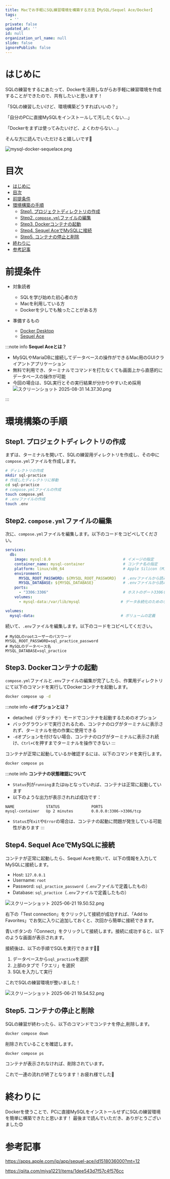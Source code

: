 ```yaml
---
title: Macでお手軽にSQL練習環境を構築する方法【MySQL/Sequel Ace/Docker】
tags:
  - ''
private: false
updated_at: ''
id: null
organization_url_name: null
slide: false
ignorePublish: false
---
```

# はじめに
SQLの練習をするにあたって、Dockerを活用しながらお手軽に練習環境を作成することができたので、共有したいと思います！

「SQLの練習したいけど、環境構築どうすればいいの？」

「自分のPCに直接MySQLをインストールして汚したくない...」

「Dockerをまずは使ってみたいけど、よくわからない...」

そんな方に読んでいただけると嬉しいです🙌

![mysql-docker-sequelace.png](https://qiita-image-store.s3.ap-northeast-1.amazonaws.com/0/3117662/0e8df686-f773-4d39-8ec1-0ef862975c54.png)

# 目次
- [はじめに](#はじめに)
- [目次](#目次)
- [前提条件](#前提条件)
- [環境構築の手順](#環境構築の手順)
  - [Step1. プロジェクトディレクトリの作成](#step1-プロジェクトディレクトリの作成)
  - [Step2. `compose.yml`ファイルの編集](#step2-composeymlファイルの編集)
  - [Step3. Dockerコンテナの起動](#step3-dockerコンテナの起動)
  - [Step4. Sequel AceでMySQLに接続](#step4-sequel-aceでmysqlに接続)
  - [Step5. コンテナの停止と削除](#step5-コンテナの停止と削除)
- [終わりに](#終わりに)
- [参考記事](#参考記事)

# 前提条件
- 対象読者
  - SQLを学び始めた初心者の方
  - Macを利用している方
  - Dockerを少しでも触ったことがある方

- 準備するもの
  - [Docker Desktop](https://www.docker.com/ja-jp/products/docker-desktop/)
  - [Sequel Ace](https://apps.apple.com/jp/app/sequel-ace/id1518036000?mt=12)

:::note info
**Sequel Aceとは？**
- MySQLやMariaDBに接続してデータベースの操作ができるMac用のGUIクライアントアプリケーション
- 無料で利用でき、ターミナルでコマンドを打たなくても画面上から直感的にデータベースの操作が可能
- 今回の場合は、SQL実行とその実行結果が分かりやすいため採用
![スクリーンショット 2025-08-31 14.37.30.png](https://qiita-image-store.s3.ap-northeast-1.amazonaws.com/0/3117662/7a407b40-1e5c-4876-b59f-eddb637c0892.png)

:::

# 環境構築の手順
## Step1. プロジェクトディレクトリの作成
まずは、ターミナルを開いて、SQLの練習用ディレクトリを作成し、その中に`compose.yml`ファイルを作成します。
```bash
# ディレクトリの作成
mkdir sql-practice
# 作成したディレクトリに移動
cd sql-practice
# compose.ymlファイルの作成
touch compose.yml
# .envファイルの作成
touch .env
```

## Step2. `compose.yml`ファイルの編集
次に、`compose.yml`ファイルを編集します。以下のコードをコピペしてください。
```yml
services:
  db:
    image: mysql:8.0                                # イメージの指定
    container_name: mysql-container                 # コンテナ名の指定
    platform: linux/x86_64                          # Apple Silicon (M1/M2/M3) Macで安定動作させるための設定
    environment:
      MYSQL_ROOT_PASSWORD: ${MYSQL_ROOT_PASSWORD}   # .envファイルから読み込む
      MYSQL_DATABASE: ${MYSQL_DATABASE}             # .envファイルから読み込む
    ports:
      - "3306:3306"                                 # ホストのポート3306をコンテナのポート3306にマッピング
    volumes:
      - mysql-data:/var/lib/mysql                  # データ永続化のためのボリュームマウント

volumes:
  mysql-data:                                      # ボリュームの定義

```

続いて、`.env`ファイルを編集します。以下のコードをコピペしてください。
```env
# MySQLのrootユーザーのパスワード
MYSQL_ROOT_PASSWORD=sql_practice_password
# MySQLのデータベース名
MYSQL_DATABASE=sql_practice
```

## Step3. Dockerコンテナの起動
`compose.yml`ファイルと`.env`ファイルの編集が完了したら、作業用ディレクトリにて以下のコマンドを実行してDockerコンテナを起動します。

```bash
docker compose up -d
```

:::note info
**-dオプションとは？**
- detached（デタッチド）モードでコンテナを起動するためのオプション
- バックグラウンドで実行されるため、コンテナのログがターミナルに表示されず、ターミナルを他の作業に使用できる
- `-d`オプションを付けない場合、コンテナのログがターミナルに表示され続け、`Ctrl+C`を押すまでターミナルを操作できない
:::

コンテナが正常に起動しているか確認するには、以下のコマンドを実行します。
```bash
docker compose ps
```

:::note info
**コンテナの状態確認について**
- `Status`列が`running`または`Up`となっていれば、コンテナは正常に起動しています
- 以下のような出力が表示されれば成功です：
```
NAME              STATUS              PORTS
mysql-container   Up 2 minutes        0.0.0.0:3306->3306/tcp
```
- `Status`が`Exit`や`Error`の場合は、コンテナの起動に問題が発生している可能性があります
:::

## Step4. Sequel AceでMySQLに接続
コンテナが正常に起動したら、Sequel Aceを開いて、以下の情報を入力してMySQLに接続します。
- Host: `127.0.0.1`
- Username: `root`
- Password: `sql_practice_password`（`.env`ファイルで定義したもの）
- Database: `sql_practice`（`.env`ファイルで定義したもの）

![スクリーンショット 2025-06-21 19.50.52.png](https://qiita-image-store.s3.ap-northeast-1.amazonaws.com/0/3117662/61a56ff7-2bb6-4c87-8b6f-10415cc01412.png)

右下の「Test connection」をクリックして接続が成功すれば、「Add to Favorites」でお気に入りに追加しておくと、次回から簡単に接続できます。

青いボタンの「Connect」をクリックして接続します。接続に成功すると、以下のような画面が表示されます。

接続後は、以下の手順でSQLを実行できます🧑‍💻
1. データベースから`sql_practice`を選択
2. 上部のタブで「クエリ」を選択
3. SQLを入力して実行

これでSQLの練習環境が整いました！

![スクリーンショット 2025-06-21 19.54.52.png](https://qiita-image-store.s3.ap-northeast-1.amazonaws.com/0/3117662/18610e5f-9cb5-41b2-94f9-94cd1acd8158.png)

## Step5. コンテナの停止と削除
SQLの練習が終わったら、以下のコマンドでコンテナを停止,削除します。
```bash
docker compose down
```

削除されていることを確認します。
```bash
docker compose ps
```
コンテナが表示されなければ、削除されています。

これで一連の流れが終了となります！お疲れ様でした🎉

# 終わりに
Dockerを使うことで、PCに直接MySQLをインストールせずにSQLの練習環境を簡単に構築できたと思います！
最後まで読んでいただき、ありがとうございました😊

# 参考記事

https://apps.apple.com/jp/app/sequel-ace/id1518036000?mt=12

https://qiita.com/miya1221/items/1dee543d7f57c4f576cc
